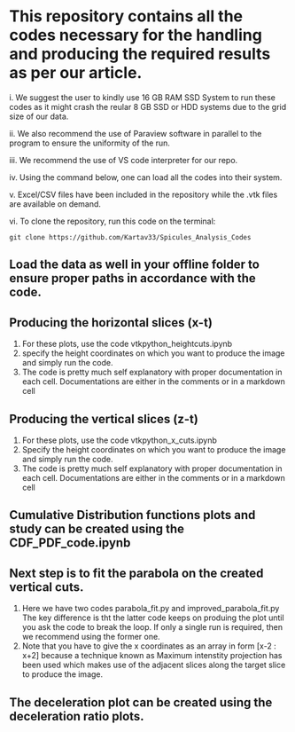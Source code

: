 # This repository contains all the codes necessary for the handling and producing the required results as per our article.
i. We suggest the user to kindly use 16 GB RAM SSD System to run these codes as it might crash the reular 8 GB SSD or HDD systems due to the grid size of our data.

ii. We also recommend the use of Paraview software in parallel to the program to ensure the uniformity of the run.

iii. We recommend the use of VS code interpreter for our repo. 

iv. Using the command below, one can load all the codes into their system.

v. Excel/CSV files have been included in the repository while the .vtk files are available on demand.

vi. To clone the repository, run this code on the terminal: 

``git clone https://github.com/Kartav33/Spicules_Analysis_Codes ``


## Load the data as well in your offline folder to ensure proper paths in accordance with the code.

## Producing the horizontal slices (x-t)
1. For these plots, use the code vtkpython_heightcuts.ipynb 
2. specify the height coordinates on which you want to produce the image and simply run the code.
3.  The code is pretty much self explanatory with proper documentation in each cell. Documentations are either in the comments or in a markdown cell

## Producing the vertical slices (z-t)
1. For these plots, use the code vtkpython_x_cuts.ipynb 
2. Specify the height coordinates on which you want to produce the image and simply run the code.
3. The code is pretty much self explanatory with proper documentation in each cell. Documentations are either in the comments or in a markdown cell

## Cumulative Distribution functions plots and study can be created using the CDF_PDF_code.ipynb

## Next step is to fit the parabola on the created vertical cuts.
1. Here we have two codes parabola_fit.py and improved_parabola_fit.py The key difference is tht the latter code keeps on produing the plot until you ask the code to break the loop. If only a single run is required, then we recommend using the former one.
2. Note that you have to give the x coordinates as an array in form [x-2 : x+2] because a technique known as Maximum intenstity projection has been used which makes use of the adjacent slices along the target slice to produce the image.

## The deceleration plot can be created using the deceleration ratio plots.
